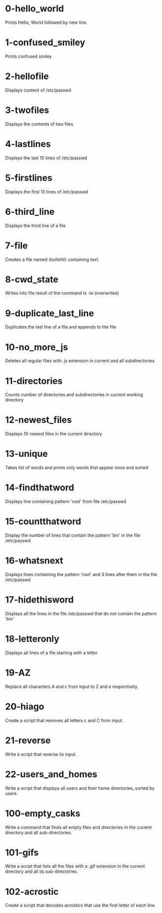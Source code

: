 # 0-hello_world
Prints Hello, World followed by new line.

# 1-confused_smiley
Prints confused smiley

# 2-hellofile
Displays content of /etc/passwd

# 3-twofiles
Displays the contents of two files

# 4-lastlines
Displays the last 10 lines of /etc/passwd

# 5-firstlines
Displays the first 10 lines of /etc/passwd

# 6-third_line
Displays the third line of a file

# 7-file
Creates a file named (bullshit) containing text.

# 8-cwd_state
Writes into file result of the command ls -la (overwrites)

# 9-duplicate_last_line
Duplicates the last line of a file and appends to the file

# 10-no_more_js
Deletes all regular files with .js extension in current and all subdirectories

# 11-directories
Counts number of directories and subdirectories in current working directory

# 12-newest_files
Displays 10 newest files in the current directory

# 13-unique
Takes list of words and prints only words that appear once and sorted

# 14-findthatword
Displays line containing pattern 'root' from file /etc/passwd

# 15-countthatword
Display the number of lines that contain the pattern 'bin' in the file /etc/passwd

# 16-whatsnext
Displays lines containing the pattern 'root' and 3 lines after them in the file /etc/passwd

# 17-hidethisword
Displays all the lines in the file /etc/passwd that do not contain the pattern 'bin'

# 18-letteronly
Displays all lines of a file starting with a letter

# 19-AZ
Replace all characters A and c from input to Z and e respectively.

# 20-hiago
Create a script that removes all letters c and C from input.

# 21-reverse
Write a script that reverse its input.

# 22-users_and_homes
Write a script that displays all users and their home directories, sorted by users.

# 100-empty_casks
Write a command that finds all empty files and directories in the current directory and all sub-directories.

# 101-gifs
Write a script that lists all the files with a .gif extension in the current directory and all its sub-directories.

# 102-acrostic
Create a script that decodes acrostics that use the first letter of each line.
